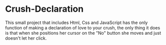 # Crush-Declaration
This small project that includes Html, Css and JavaScript has the only function of making a declaration of love to your crush, the only thing it does is that when she positions her cursor on the "No" button she moves and just doesn't let her click.
